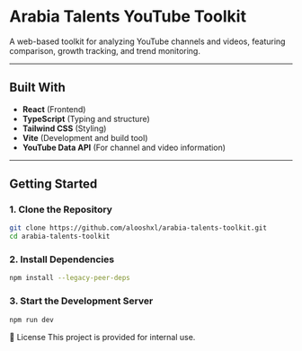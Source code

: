 # Arabia Talents YouTube Toolkit

A web-based toolkit for analyzing YouTube channels and videos, featuring comparison, growth tracking, and trend monitoring.


---

##  Built With

- **React** (Frontend)
- **TypeScript** (Typing and structure)
- **Tailwind CSS** (Styling)
- **Vite** (Development and build tool)
- **YouTube Data API** (For channel and video information)

---

##  Getting Started

### 1. Clone the Repository

```bash
git clone https://github.com/alooshxl/arabia-talents-toolkit.git
cd arabia-talents-toolkit
```

### 2. Install Dependencies
```bash
npm install --legacy-peer-deps
```

### 3. Start the Development Server
```bash
npm run dev
```


📄 License
This project is provided for internal use.
